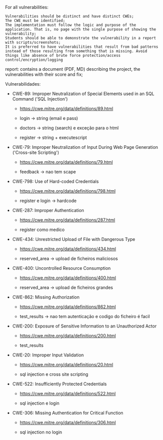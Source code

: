 
For all vulnerabilities:

    Vulnerabilities should be distinct and have distinct CWEs;
    The CWE must be identified;
    The implementation must follow the logic and purpose of the application. That is, no page with the single purpose of showing the vulnerability;
    Students should be able to demonstrate the vulnerability in a report with scripts/screenshots;
    It is preferred to have vulnerabilities that result from bad patterns instead of those resulting from something that is missing. Avoid things like absence of brute force protection/access control/encryption/logging


report: contains a document (PDF, MD) describing the project, the vulnerabilities with their score and fix;








Vulnerabilidades:

- CWE-89: Improper Neutralization of Special Elements used in an SQL Command ('SQL Injection')
    - https://cwe.mitre.org/data/definitions/89.html

    - login -> string (email e pass)
    - doctors -> string (search) e exceção para o html
    - register -> string + executescript

- CWE-79: Improper Neutralization of Input During Web Page Generation ('Cross-site Scripting')
    - https://cwe.mitre.org/data/definitions/79.html

    - feedback -> nao tem scape

- CWE-798: Use of Hard-coded Credentials
    - https://cwe.mitre.org/data/definitions/798.html

    - register e login -> hardcode

- CWE-287: Improper Authentication
    - https://cwe.mitre.org/data/definitions/287.html

    - register como medico

- CWE-434: Unrestricted Upload of File with Dangerous Type
    - https://cwe.mitre.org/data/definitions/434.html

    - reserved_area -> upload de ficheiros maliciosos

- CWE-400: Uncontrolled Resource Consumption 
    - https://cwe.mitre.org/data/definitions/400.html

    - reserved_area -> upload de ficheiros grandes

- CWE-862: Missing Authorization
    - https://cwe.mitre.org/data/definitions/862.html

    - test_results -> nao tem autenticação e codigo do ficheiro é facil

- CWE-200: Exposure of Sensitive Information to an Unauthorized Actor
    - https://cwe.mitre.org/data/definitions/200.html

    - test_results 

- CWE-20: Improper Input Validation
    - https://cwe.mitre.org/data/definitions/20.html

    - sql injection e cross site scripting

- CWE-522: Insufficiently Protected Credentials
    - https://cwe.mitre.org/data/definitions/522.html

    - sql injection e login

- CWE-306: Missing Authentication for Critical Function
    - https://cwe.mitre.org/data/definitions/306.html

    - sql injection no login